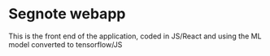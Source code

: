 # Segnote webapp

This is the front end of the application, coded in JS/React and using the ML model converted to tensorflow/JS
